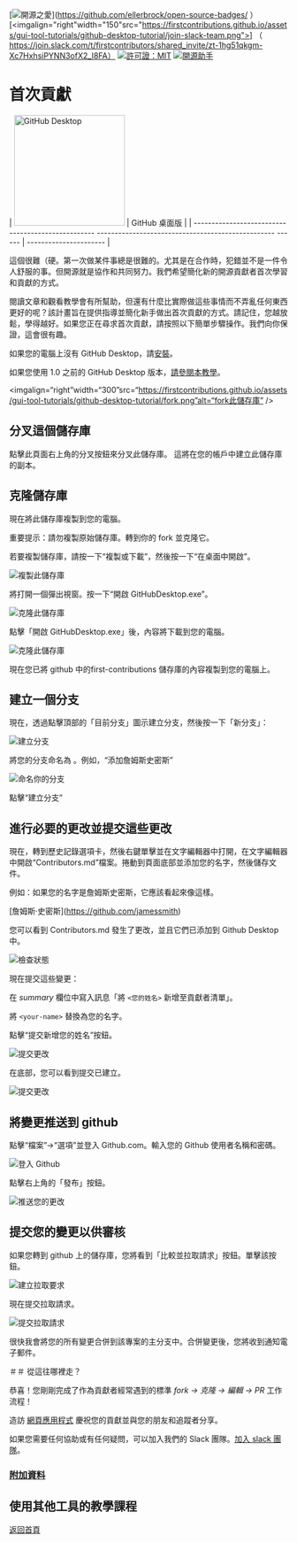 
[![開源之愛](https://badges.frapsoft.com/os/v1/open-source.svg?v=103)](https://github.com/ellerbrock/open-source-badges/ ）
[<imgalign="right"width="150"src="https://firstcontributions.github.io/assets/gui-tool-tutorials/github-desktop-tutorial/join-slack-team.png">] （ https://join.slack.com/t/firstcontributors/shared_invite/zt-1hg51qkgm-Xc7HxhsiPYNN3ofX2_I8FA）
[![許可證：MIT](https://img.shields.io/badge/License-MIT-green.svg)](https://opensource.org/licenses/MIT)
[![開源助手](https://www.codetriage.com/roshanjossey/first-contributions/badges/users.svg)](https://www.codetriage.com/roshanjossey/first-contributions)

# 首次貢獻

| <img alt="GitHub Desktop" src="https://desktop.github.com/images/desktop-icon.svg" width="200"> | GitHub 桌面版 |
| -------------------------------------------------- -------------------------------------------------- ------ | ---------------------- |

這個很難（硬。第一次做某件事總是很難的。尤其是在合作時，犯錯並不是一件令人舒服的事。但開源就是協作和共同努力。我們希望簡化新的開源貢獻者首次學習和貢獻的方式。

閱讀文章和觀看教學會有所幫助，但還有什麼比實際做這些事情而不弄亂任何東西更好的呢？該計畫旨在提供指導並簡化新手做出首次貢獻的方式。請記住，您越放鬆，學得越好。如果您正在尋求首次貢獻，請按照以下簡單步驟操作。我們向你保證，這會很有趣。

如果您的電腦上沒有 GitHub Desktop，請[安裝](https://desktop.github.com/)。

如果您使用 1.0 之前的 GitHub Desktop 版本，[請參閱本教學](github-desktop-old-version-tutorial.md)。

<imgalign=“right”width=“300”src=“https://firstcontributions.github.io/assets/gui-tool-tutorials/github-desktop-tutorial/fork.png”alt=“fork此儲存庫” />

## 分叉這個儲存庫

點擊此頁面右上角的分叉按鈕來分叉此儲存庫。
這將在您的帳戶中建立此儲存庫的副本。

## 克隆儲存庫

現在將此儲存庫複製到您的電腦。

重要提示：請勿複製原始儲存庫。轉到你的 fork 並克隆它。

若要複製儲存庫，請按一下“複製或下載”，然後按一下“在桌面中開啟”。

<img src="https://firstcontributions.github.io/assets/gui-tool-tutorials/github-desktop-tutorial/dt1-clonetodesktop.png" alt="複製此儲存庫" />

將打開一個彈出視窗。按一下“開啟 GitHubDesktop.exe”。

<img src="https://firstcontributions.github.io/assets/gui-tool-tutorials/github-desktop-tutorial/dt1-open-githubdesktop.png" alt="克隆此儲存庫" />

點擊「開啟 GitHubDesktop.exe」後，內容將下載到您的電腦。

<img src="https://firstcontributions.github.io/assets/gui-tool-tutorials/github-desktop-tutorial/dt1-downloaded.png" alt="克隆此儲存庫" />

現在您已將 github 中的first-contributions 儲存庫的內容複製到您的電腦上。

## 建立一個分支

現在，透過點擊頂部的「目前分支」圖示建立分支，然後按一下「新分支」：

<img src="https://firstcontributions.github.io/assets/gui-tool-tutorials/github-desktop-tutorial/dt1-create-branch.png" alt="建立分支" />

將您的分支命名為 <add-your-name>。例如，“添加詹姆斯史密斯”

<img src="https://firstcontributions.github.io/assets/gui-tool-tutorials/github-desktop-tutorial/dt1-create-branch-name.png" alt="命名你的分支" />

點擊“建立分支”

## 進行必要的更改並提交這些更改

現在，轉到歷史記錄選項卡，然後右鍵單擊並在文字編輯器中打開，在文字編輯器中開啟“Contributors.md”檔案。捲動到頁面底部並添加您的名字，然後儲存文件。

例如：如果您的名字是詹姆斯史密斯，它應該看起來像這樣。

\[詹姆斯‧史密斯](https://github.com/jamessmith)

您可以看到 Contributors.md 發生了更改，並且它們已添加到 Github Desktop 中。

<img src="https://firstcontributions.github.io/assets/gui-tool-tutorials/github-desktop-tutorial/dt1-status.png" alt="檢查狀態" />

現在提交這些變更：

在 _summary_ 欄位中寫入訊息「將 `<您的姓名>` 新增至貢獻者清單」。

將 `<your-name>` 替換為您的名字。

點擊“提交新增您的姓名”按鈕。

<img src="https://firstcontributions.github.io/assets/gui-tool-tutorials/github-desktop-tutorial/dt1-commit1.png" alt="提交更改" />

在底部，您可以看到提交已建立。

<img src="https://firstcontributions.github.io/assets/gui-tool-tutorials/github-desktop-tutorial/dt1-commit2.png" alt="提交更改" />

## 將變更推送到 github

點擊“檔案”->“選項”並登入 Github.com。輸入您的 Github 使用者名稱和密碼。

<img src="https://firstcontributions.github.io/assets/gui-tool-tutorials/github-desktop-tutorial/dt1-sign-in.png" alt="登入 Github" />

點擊右上角的「發布」按鈕。

<img src="https://firstcontributions.github.io/assets/gui-tool-tutorials/github-desktop-tutorial/dt1-publish1.png" alt="推送您的更改" />

## 提交您的變更以供審核

如果您轉到 github 上的儲存庫，您將看到「比較並拉取請求」按鈕。單擊該按鈕。

<img src="https://firstcontributions.github.io/assets/gui-tool-tutorials/github-desktop-tutorial/compare-and-pull.png" alt="建立拉取要求" />

現在提交拉取請求。

<img src="https://firstcontributions.github.io/assets/gui-tool-tutorials/github-desktop-tutorial/submit-pull-request.png" alt="提交拉取請求" />

很快我會將您的所有變更合併到該專案的主分支中。合併變更後，您將收到通知電子郵件。

＃＃ 從這往哪裡走？

恭喜！您剛剛完成了作為貢獻者經常遇到的標準 _fork -> 克隆 -> 編輯 -> PR_ 工作流程！

造訪 [網頁應用程式](https://firstcontributions.github.io#social-share) 慶祝您的貢獻並與您的朋友和追蹤者分享。

如果您需要任何協助或有任何疑問，可以加入我們的 Slack 團隊。[加入 slack 團隊](https://join.slack.com/t/firstcontributors/shared_invite/zt-1hg51qkgm-Xc7HxhsiPYNN3ofX2_I8FA)。

### [附加資料](../additional-material/git_workflow_scenarios/additional-material.md)

## 使用其他工具的教學課程

[返回首頁](https://github.com/firstcontributions/first-contributions#tutorials-using-other-tools)
